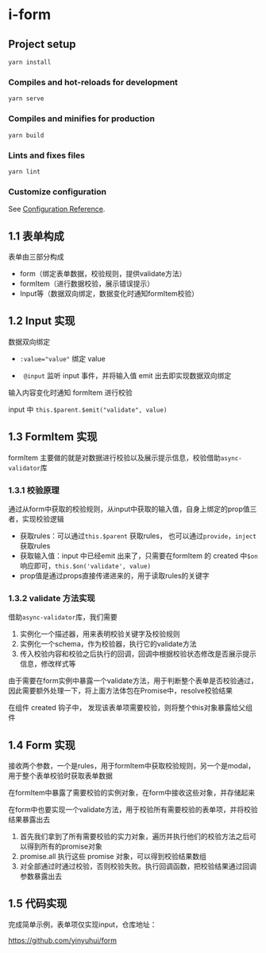 # i-form

## Project setup
```
yarn install
```

### Compiles and hot-reloads for development
```
yarn serve
```

### Compiles and minifies for production
```
yarn build
```

### Lints and fixes files
```
yarn lint
```

### Customize configuration
See [Configuration Reference](https://cli.vuejs.org/config/).


## 1.1 表单构成

表单由三部分构成

- form（绑定表单数据，校验规则，提供validate方法）
- formItem（进行数据校验，展示错误提示）
- Input等（数据双向绑定，数据变化时通知formItem校验）

## 1.2 Input 实现

数据双向绑定 

-  `:value="value"` 绑定 value

- ` @input` 监听 input 事件，并将输入值 emit 出去即实现数据双向绑定

输入内容变化时通知 formItem 进行校验

input 中 `this.$parent.$emit("validate", value)`

## 1.3 FormItem 实现

formItem 主要做的就是对数据进行校验以及展示提示信息，校验借助`async-validator`库

### 1.3.1 校验原理

通过从form中获取的校验规则，从input中获取的输入值，自身上绑定的prop值三者，实现校验逻辑

- 获取rules：可以通过`this.$parent` 获取rules， 也可以通过`provide`，`inject`获取rules
- 获取输入值：input 中已经emit 出来了，只需要在formItem 的 created 中`$on`响应即可，`this.$on('validate', value)`
- prop值是通过props直接传递进来的，用于读取rules的关键字

### 1.3.2 validate 方法实现

借助`async-validator`库，我们需要

1. 实例化一个描述器，用来表明校验关键字及校验规则
2. 实例化一个schema，作为校验器，执行它的validate方法
3. 传入校验内容和校验之后执行的回调，回调中根据校验状态修改是否展示提示信息，修改样式等

由于需要在form实例中暴露一个validate方法，用于判断整个表单是否校验通过，因此需要额外处理一下，将上面方法体包在Promise中，resolve校验结果

在组件 created 钩子中， 发现该表单项需要校验，则将整个this对象暴露给父组件

## 1.4 Form 实现

接收两个参数，一个是rules，用于formItem中获取校验规则，另一个是modal，用于整个表单校验时获取表单数据

在formItem中暴露了需要校验的实例对象，在form中接收这些对象，并存储起来

在form中也要实现一个validate方法，用于校验所有需要校验的表单项，并将校验结果暴露出去

1. 首先我们拿到了所有需要校验的实力对象，遍历并执行他们的校验方法之后可以得到所有的promise对象
2. promise.all 执行这些 promise 对象，可以得到校验结果数组
3. 对全部通过时通过校验，否则校验失败。执行回调函数，把校验结果通过回调参数暴露出去

## 1.5 代码实现

完成简单示例，表单项仅实现input，仓库地址：

https://github.com/yinyuhui/form
